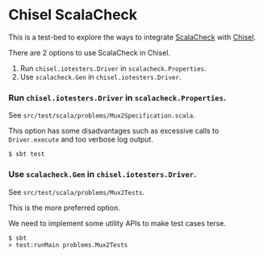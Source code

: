 Chisel ScalaCheck
=================

This is a test-bed to explore the ways to integrate [ScalaCheck](https://www.scalacheck.org/) with [Chisel](https://chisel.eecs.berkeley.edu/).

There are 2 options to use ScalaCheck in Chisel.

1. Run `chisel.iotesters.Driver` in `scalacheck.Properties`.
2. Use `scalacheck.Gen` in `chisel.iotesters.Driver`.

### Run `chisel.iotesters.Driver` in `scalacheck.Properties`.

See `src/test/scala/problems/Mux2Specification.scala`.

This option has some disadvantages such as excessive calls to `Driver.execute` and too verbose log output.

    $ sbt test

### Use `scalacheck.Gen` in `chisel.iotesters.Driver`.

See `src/test/scala/problems/Mux2Tests`.

This is the more preferred option.

We need to implement some utility APIs to make test cases terse.

    $ sbt
    > test:runMain problems.Mux2Tests

